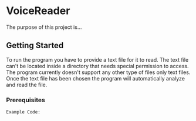 # VoiceReader

The purpose of this project is...

## Getting Started 

To run the program you have to provide a text file for it to read. The text file can't be located inside a directory that needs special permission to access. The program currently doesn't support any other type of files only text files. Once the text file has been chosen the program will automatically analyze and read the file. 

### Prerequisites 

`````````
Example Code: 
`````````
